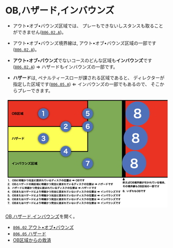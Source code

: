 # OB,ハザード,インバウンズ

* アウト•オブ•バウンズ区域では、
プレーもできないしスタンスも取ることができません([`806.02.A`](80602))。

* アウト•オブ•バウンズ境界線は, アウト•オブ•バウンズ区域の一部です([`806.02.A`](80602))。

* **アウト•オブ•バウンズ**でないコースのどんな区域も**インバウンズ**です([`806.02.A`](80602))
&rArr; ハザードもインバウンズの一部です。

* **ハザード**は, ペナルティースローが課される区域であると、
ディレクターが指定した区域です([`806.05.A`](80605))
&lArr; インバウンズの一部でもあるので、
そこからプレーできます。

![OB,ハザード,インバウンズ](assets/img/ob-hazard-inbounds.png)

[OB,ハザード,インバウンズ](https://jpdga-shizuoka.github.io/rules/assets/img/ob-hazard-inbounds.png)を開く。

* [`806.02` アウト•オブ•バウンズ](80602)
* [`806.05` ハザード](80605)
* [OB区域からの救済](relief-from-ob)
